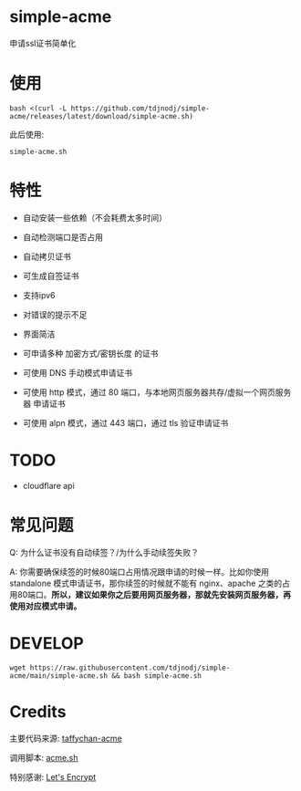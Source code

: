 # simple-acme

申请ssl证书简单化

# 使用

```shell
bash <(curl -L https://github.com/tdjnodj/simple-acme/releases/latest/download/simple-acme.sh)
```

此后使用:
```shell
simple-acme.sh
```

# 特性

- 自动安装一些依赖（不会耗费太多时间）
- 自动检测端口是否占用
- 自动拷贝证书
- 可生成自签证书
- 支持ipv6
- 对错误的提示不足
- 界面简洁
- 可申请多种 加密方式/密钥长度 的证书

- 可使用 DNS 手动模式申请证书
- 可使用 http 模式，通过 80 端口，与本地网页服务器共存/虚拟一个网页服务器 申请证书
- 可使用 alpn 模式，通过 443 端口，通过 tls 验证申请证书

# TODO

- cloudflare api

# 常见问题

Q: 为什么证书没有自动续签？/为什么手动续签失败？

A: 你需要确保续签的时候80端口占用情况跟申请的时候一样。比如你使用 standalone 模式申请证书，那你续签的时候就不能有 nginx、apache 之类的占用80端口。**所以，建议如果你之后要用网页服务器，那就先安装网页服务器，再使用对应模式申请。**

# DEVELOP

```shell
wget https://raw.githubusercontent.com/tdjnodj/simple-acme/main/simple-acme.sh && bash simple-acme.sh
```

# Credits

主要代码来源: [taffychan-acme](https://github.com/taffychan/acme)

调用脚本: [acme.sh](https://acme.sh/)

特别感谢: [Let's Encrypt](https://letsencrypt.org/)
